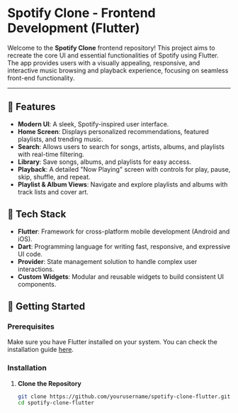# Spotify Clone - Frontend Development (Flutter)

Welcome to the **Spotify Clone** frontend repository! This project aims to recreate the core UI and essential functionalities of Spotify using Flutter. The app provides users with a visually appealing, responsive, and interactive music browsing and playback experience, focusing on seamless front-end functionality.

---

## 📱 Features

- **Modern UI**: A sleek, Spotify-inspired user interface.
- **Home Screen**: Displays personalized recommendations, featured playlists, and trending music.
- **Search**: Allows users to search for songs, artists, albums, and playlists with real-time filtering.
- **Library**: Save songs, albums, and playlists for easy access.
- **Playback**: A detailed "Now Playing" screen with controls for play, pause, skip, shuffle, and repeat.
- **Playlist & Album Views**: Navigate and explore playlists and albums with track lists and cover art.

## 🔧 Tech Stack

- **Flutter**: Framework for cross-platform mobile development (Android and iOS).
- **Dart**: Programming language for writing fast, responsive, and expressive UI code.
- **Provider**: State management solution to handle complex user interactions.
- **Custom Widgets**: Modular and reusable widgets to build consistent UI components.

## 🚀 Getting Started

### Prerequisites

Make sure you have Flutter installed on your system. You can check the installation guide [here](https://flutter.dev/docs/get-started/install).

### Installation

1. **Clone the Repository**
   ```bash
   git clone https://github.com/yourusername/spotify-clone-flutter.git
   cd spotify-clone-flutter
